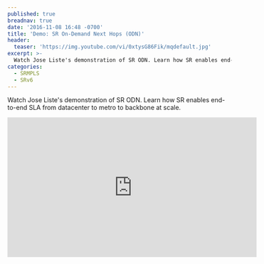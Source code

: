 ```yaml
---
published: true
breadnav: true
date: '2016-11-08 16:48 -0700'
title: 'Demo: SR On-Demand Next Hops (ODN)'
header:
  teaser: 'https://img.youtube.com/vi/0xtysG86Fik/mqdefault.jpg'
excerpt: >-
  Watch Jose Liste's demonstration of SR ODN. Learn how SR enables end-to-end SLA from datacenter to metro to backbone at scale.
categories:
  - SRMPLS
  - SRv6
---
```

Watch Jose Liste's demonstration of SR ODN. Learn how SR enables end-to-end SLA from datacenter to metro to backbone at scale.

<iframe width="560" height="315" src="https://www.youtube.com/embed/0xtysG86Fik" frameborder="0" allowfullscreen></iframe>
